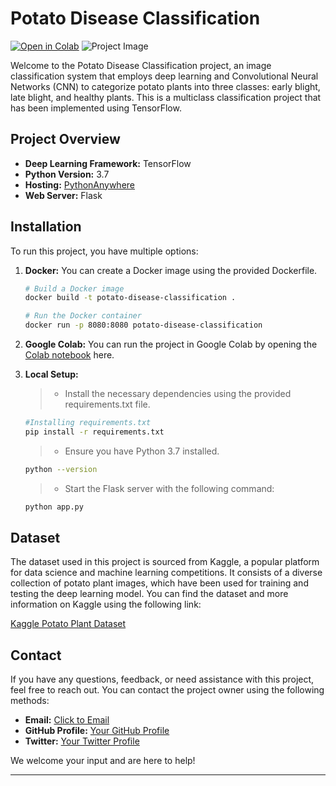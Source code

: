 # Potato Disease Classification
[![Open in Colab](https://colab.research.google.com/assets/colab-badge.svg)](https://colab.research.google.com/github/VinayYadava/Potato-Disease/blob/main/training/potato.ipynb)
![Project Image](https://drive.google.com/uc?id=18jH2gZQ8G98u_kDPP7Vq_vidTcVUqBQJ)

Welcome to the Potato Disease Classification project, an image classification system that employs deep learning and Convolutional Neural Networks (CNN) to categorize potato plants into three classes: early blight, late blight, and healthy plants. This is a multiclass classification project that has been implemented using TensorFlow.

## Project Overview

- **Deep Learning Framework:** TensorFlow
- **Python Version:** 3.7
- **Hosting:** [PythonAnywhere](http://vy36689.pythonanywhere.com)
- **Web Server:** Flask

## Installation

To run this project, you have multiple options:

1. **Docker:** You can create a Docker image using the provided Dockerfile.
   
   ```bash
   # Build a Docker image
   docker build -t potato-disease-classification .
   
   # Run the Docker container
   docker run -p 8080:8080 potato-disease-classification
    ```

2. **Google Colab:** You can run the project in Google Colab by opening the [Colab notebook](https://colab.research.google.com/github/VinayYadava/Potato-Disease/blob/main/training/potato.ipynb) here.

3. **Local Setup:** 
    > - Install the necessary dependencies using the provided requirements.txt file.

    ```bash 
    #Installing requirements.txt
    pip install -r requirements.txt
    ```
 
    > - Ensure you have Python 3.7 installed.
    ```bash
    python --version
    ```
    > - Start the Flask server with the following command:
    ```bash
    python app.py
    ```
## Dataset

The dataset used in this project is sourced from Kaggle, a popular platform for data science and machine learning competitions. It consists of a diverse collection of potato plant images, which have been used for training and testing the deep learning model. You can find the dataset and more information on Kaggle using the following link:

[Kaggle Potato Plant Dataset](https://www.kaggle.com/datasets/alyeko/potato-tomato-dataset)

## Contact

If you have any questions, feedback, or need assistance with this project, feel free to reach out. You can contact the project owner using the following methods:

- **Email:** [Click to Email](mailto:vinay.yadav4501@gmail.com)
- **GitHub Profile:** [Your GitHub Profile](https://github.com/VinayYadava)
- **Twitter:** [Your Twitter Profile](https://linkedin.com/in/vky18)

We welcome your input and are here to help!

---
